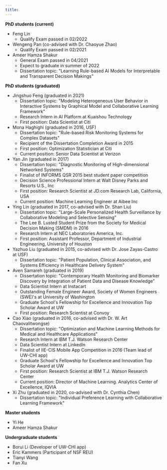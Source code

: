 ```yaml
---
title: 
---
```



**PhD students (current)**

- Feng Lin 
	* Qualify Exam passed in 02/2022
- Wengeng Pan (co-advised with Dr. Chaoyue Zhao)
	* Qualify Exam passed in 02/2021
- Ameer Hamza Shakur 
	* General Exam passed in 04/2021
	* Expect to graduate in summer of 2022
	* Dissertation topic: "Learning Rule-based AI Models for Interpretable and Transparent Decision Makings"

**PhD students (graduated)**

- Jingshuo Feng (graduated in 2021)
	* Dissertation topic: "Modeling Heterogeneous User Behavior in Interactive Systems by Graphical Model and Collaborative Learning Framework"
	* Research Intern in AI Platform at Kuaishou Technology 
	* First position: Data Scientist at Citi
- Mona Haghighi (graduated in 2016, USF)
	* Dissertation topic: "Rule-based Risk Monitoring Systems for Complex Datasets"
	* Recipient of the Dissertation Completion Award in 2015
	* First position: Optimization Statistician at Citi
	* Current position: Senior Data Scientist at Verizon
- Yan Jin (graduated in 2017)
	* Dissertation topic: "Diagnostic Monitoring of High-dimensional Networked Systems"
	* Finalist of INFORMS QSR 2015 best student paper competition
	* Decision Science Professional Intern at Walt Disney Parks and Resorts U.S., Inc
	* First position: Research Scientist at JD.com Research Lab, California, USA
	* Current position: Machine Learning Engineer at Aibee Inc
- Ying Lin (graduated in 2017, co-advised with Dr. Shan Liu)
	* Dissertation topic: "Large-Scale Personalized Health Surveillance by Collaborative Modeling and Selective Sensing"
	* The Lee B. Lusted Student Prize from the Society for Medical Decision Making (SMDM) in 2016
	* Research Intern at NEC Laboratories America, Inc.
	* First position: Assistant Professor, Department of Industrial Engineering, University of Houston
- Yazhuo Liu (graduated in 2015, co-advised with Dr. Jose Zayas-Castro at USF)
	* Dissertation topic: "Patient Population, Clinical Association, and Systems Efficiency in Healthcare Delivery System"
- Aven Samareh (graduated in 2019)
	* Dissertation topic: "Contemporary Health Monitoring and Biomarker Discovery by Integration of Patient Data and Disease Knowledge"
	* Data Scientist Intern at Instacart
	* Outstanding Female Engineer Award, Society of Women Engineers (SWE)'s at University of Washington
	* Graduate School's Fellowship for Excellence and Innovation Top Scholar Award at UW
	* First position: Research Scientist at Convoy
- Cao Xiao (graduated in 2016, co-advised with Dr. W. Art Chaovalitwongse)
	* Dissertation topic: "Optimization and Machine Learning Methods for Medical and Healthcare Applications"
	* Research Intern at IBM T.J. Watson Research Center
	* Data Scientist Intern at LinkedIn
	* Finalist of IIE-CIS Mobile App Competition in 2016 (Team lead of UW-CHI app)
	* Graduate School's Fellowship for Excellence and Innovation Top Scholar Award at UW
	* First position: Research Scientist at IBM T.J. Watson Research Center
	* Current position: Director of Machine Learning. Analytics Center of Excellence, IQVIA
- Xi Zhu (graduated in 2020, co-advised with Dr. Cynthia Chen)
	* Dissertation topic: "Individual Preference Learning with Collaborative Learning Framework"

**Master students**

- Yi He
- Ameer Hamza Shakur

**Undergraduate students**

- Borui Li (Developer of UW-CHI app)
- Eric Kammers (Participant of NSF REU)
- Tianyi Wang
- Fan Xu

